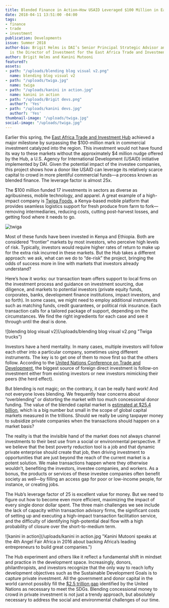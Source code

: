 ```yaml
---
title: Blended Finance in Action—How USAID Leveraged $100 Million in East Africa
date: 2018-04-11 13:51:00 -04:00
tags:
- finance
- trade
- investment
publication: Developments
issue: Summer 2018
author-bio: Brigit Helms is DAI’s Senior Principal Strategic Advisor and [Kanini Mutooni](https://www.linkedin.com/in/kaninimutooni/)
  is the Director of Investment for the East Africa Trade and Investment Hub.
author: Brigit Helms and Kanini Mutooni
featured?: 
assets:
- path: "/uploads/blending blog visual v2.png"
  name: blending blog visual v2
- path: "/uploads/twiga.jpg"
  name: twiga
- path: "/uploads/kanini in action.jpg"
  name: kanini in action
- path: "/uploads/Brigit devs.png"
  author?: 'Yes'
- path: "/uploads/kanini devs.jpg"
  author?: 'Yes'
thumbnail-image: "/uploads/twiga.jpg"
social-image: "/uploads/twiga.jpg"
---
```


Earlier this spring, the [East Africa Trade and Investment Hub](https://www.dai.com/our-work/projects/east-africa-trade-and-investment-hub-tih) achieved a major milestone by surpassing the $100-million mark in commercial investment catalyzed into the region. This investment would not have found its way to these markets without the approximately $4 million nudge offered by the Hub, a U.S. Agency for International Development (USAID) initiative implemented by DAI. Given the potential impact of the investee companies, this project shows how a donor like USAID can leverage its relatively scarce capital to crowd in more plentiful commercial funds—a process known as blended finance. The leverage factor is almost 25x.





The $100 million funded 17 investments in sectors as diverse as agribusiness, mobile technology, and apparel. A great example of a high-impact company is [Twiga Foods](http://twigafoods.com/), a Kenya-based mobile platform that provides seamless logistics support for fresh produce from farm to fork—removing intermediaries, reducing costs, cutting post-harvest losses, and getting food where it needs to go.

![twiga](/uploads/twiga.jpg) 

Most of these funds have been invested in Kenya and Ethiopia. Both are considered “frontier” markets by most investors, who perceive high levels of risk. Typically, investors would require higher rates of return to make up for the extra risk incurred in these markets. But the Hub takes a different approach: we ask, what can we do to “de-risk” the project, bringing the odds of success more in line with markets that investors already understand?

Here’s how it works: our transaction team offers support to local firms on the investment process and guidance on investment sourcing, due diligence, and markets to potential investors (private equity funds, corporates, banks, development finance institutions, impact investors, and so forth). In some cases, we might need to employ additional instruments such as matching funds, credit guarantees, or political risk insurance. Each transaction calls for a tailored package of support, depending on the circumstances. We find the right ingredients for each case and see it through until the deal is done.

![blending blog visual v2](/uploads/blending blog visual v2.png "Twiga trucks") 

Investors have a herd mentality. In many cases, multiple investors will follow each other into a particular company, sometimes using different instruments. The key is to get one of them to move first so that the others follow. According to the [United Nations Conference on Trade and Development](http://unctad.org/en/Pages/Home.aspx), the biggest source of foreign direct investment is follow-on investment either from existing investors or new investors mimicking their peers (the herd effect). 

But blending is not magic; on the contrary, it can be really hard work! 
And not everyone loves blending. We frequently hear concerns about “overblending” or distorting the market with too much concessional donor funding. The value of the blended capital market is [estimated at $25.4 billion](http://www3.weforum.org/docs/WEF_Blended_Finance_Insights_Investments_Vehicles_Facilities_report_2016.pdf), which is a big number but small in the scope of global capital markets measured in the trillions. Should we really be using taxpayer money to subsidize private companies when the transactions should happen on a market basis? 

The reality is that the invisible hand of the market does not always channel investments to their best use from a social or environmental perspective. If we believe that the best poverty reduction tool is a job and that dynamic private enterprise should create that job, then driving investment to opportunities that are just beyond the reach of the current market is a potent solution. We make transactions happen where they otherwise wouldn’t, benefiting the investors, investee companies, and workers. As a bonus, the products or services of these investee companies often benefit society as well—by filling an access gap for poor or low-income people, for instance, or creating jobs.

The Hub’s leverage factor of 25 is excellent value for money. But we need to figure out how to become even more efficient, maximizing the impact of every single donor dollar spent. The three main challenges we see include the lack of capacity within transaction advisory firms, the significant costs of setting up and executing a high-impact transaction facilitation service, and the difficulty of identifying high-potential deal flow with a high probability of closure over the short-to-medium term.

![kanini in action](/uploads/kanini in action.jpg "Kanini Mutooni speaks at the 4th Angel Fair Africa in 2016 about backing Africa’s leading entrepreneurs to build great companies.") 

The Hub experiment and others like it reflect a fundamental shift in mindset and practice in the development space. Increasingly, donors, philanthropists, and investors recognize that the only way to reach lofty development objectives such as the Sustainable Development Goals is to capture private investment. All the government and donor capital in the world cannot possibly fill the [$2.5 trillion gap](http://unctad.org/en/pages/PressRelease.aspx?OriginalVersionID=194) identified by the United Nations as necessary to meet the SDGs. Blending concessional money to crowd in private investment is not just a trendy approach, but absolutely necessary to address the social and environmental challenges of our time.

